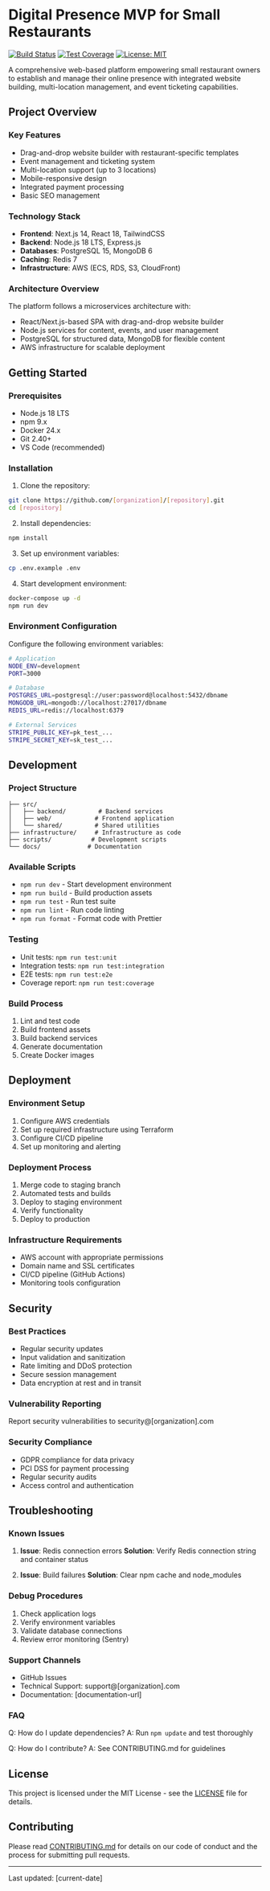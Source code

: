 # Digital Presence MVP for Small Restaurants

[![Build Status](https://github.com/[organization]/[repository]/workflows/CI/badge.svg)](https://github.com/[organization]/[repository]/actions)
[![Test Coverage](https://codecov.io/gh/[organization]/[repository]/branch/main/graph/badge.svg)](https://codecov.io/gh/[organization]/[repository])
[![License: MIT](https://img.shields.io/badge/License-MIT-yellow.svg)](https://opensource.org/licenses/MIT)

A comprehensive web-based platform empowering small restaurant owners to establish and manage their online presence with integrated website building, multi-location management, and event ticketing capabilities.

## Project Overview

### Key Features
- Drag-and-drop website builder with restaurant-specific templates
- Event management and ticketing system
- Multi-location support (up to 3 locations)
- Mobile-responsive design
- Integrated payment processing
- Basic SEO management

### Technology Stack
- **Frontend**: Next.js 14, React 18, TailwindCSS
- **Backend**: Node.js 18 LTS, Express.js
- **Databases**: PostgreSQL 15, MongoDB 6
- **Caching**: Redis 7
- **Infrastructure**: AWS (ECS, RDS, S3, CloudFront)

### Architecture Overview
The platform follows a microservices architecture with:
- React/Next.js-based SPA with drag-and-drop website builder
- Node.js services for content, events, and user management
- PostgreSQL for structured data, MongoDB for flexible content
- AWS infrastructure for scalable deployment

## Getting Started

### Prerequisites
- Node.js 18 LTS
- npm 9.x
- Docker 24.x
- Git 2.40+
- VS Code (recommended)

### Installation

1. Clone the repository:
```bash
git clone https://github.com/[organization]/[repository].git
cd [repository]
```

2. Install dependencies:
```bash
npm install
```

3. Set up environment variables:
```bash
cp .env.example .env
```

4. Start development environment:
```bash
docker-compose up -d
npm run dev
```

### Environment Configuration
Configure the following environment variables:
```bash
# Application
NODE_ENV=development
PORT=3000

# Database
POSTGRES_URL=postgresql://user:password@localhost:5432/dbname
MONGODB_URL=mongodb://localhost:27017/dbname
REDIS_URL=redis://localhost:6379

# External Services
STRIPE_PUBLIC_KEY=pk_test_...
STRIPE_SECRET_KEY=sk_test_...
```

## Development

### Project Structure
```
├── src/
│   ├── backend/         # Backend services
│   ├── web/            # Frontend application
│   └── shared/         # Shared utilities
├── infrastructure/     # Infrastructure as code
├── scripts/           # Development scripts
└── docs/             # Documentation
```

### Available Scripts
- `npm run dev` - Start development environment
- `npm run build` - Build production assets
- `npm run test` - Run test suite
- `npm run lint` - Run code linting
- `npm run format` - Format code with Prettier

### Testing
- Unit tests: `npm run test:unit`
- Integration tests: `npm run test:integration`
- E2E tests: `npm run test:e2e`
- Coverage report: `npm run test:coverage`

### Build Process
1. Lint and test code
2. Build frontend assets
3. Build backend services
4. Generate documentation
5. Create Docker images

## Deployment

### Environment Setup
1. Configure AWS credentials
2. Set up required infrastructure using Terraform
3. Configure CI/CD pipeline
4. Set up monitoring and alerting

### Deployment Process
1. Merge code to staging branch
2. Automated tests and builds
3. Deploy to staging environment
4. Verify functionality
5. Deploy to production

### Infrastructure Requirements
- AWS account with appropriate permissions
- Domain name and SSL certificates
- CI/CD pipeline (GitHub Actions)
- Monitoring tools configuration

## Security

### Best Practices
- Regular security updates
- Input validation and sanitization
- Rate limiting and DDoS protection
- Secure session management
- Data encryption at rest and in transit

### Vulnerability Reporting
Report security vulnerabilities to security@[organization].com

### Security Compliance
- GDPR compliance for data privacy
- PCI DSS for payment processing
- Regular security audits
- Access control and authentication

## Troubleshooting

### Known Issues
1. **Issue**: Redis connection errors
   **Solution**: Verify Redis connection string and container status

2. **Issue**: Build failures
   **Solution**: Clear npm cache and node_modules

### Debug Procedures
1. Check application logs
2. Verify environment variables
3. Validate database connections
4. Review error monitoring (Sentry)

### Support Channels
- GitHub Issues
- Technical Support: support@[organization].com
- Documentation: [documentation-url]

### FAQ
Q: How do I update dependencies?
A: Run `npm update` and test thoroughly

Q: How do I contribute?
A: See CONTRIBUTING.md for guidelines

## License
This project is licensed under the MIT License - see the [LICENSE](LICENSE) file for details.

## Contributing
Please read [CONTRIBUTING.md](CONTRIBUTING.md) for details on our code of conduct and the process for submitting pull requests.

---
Last updated: [current-date]